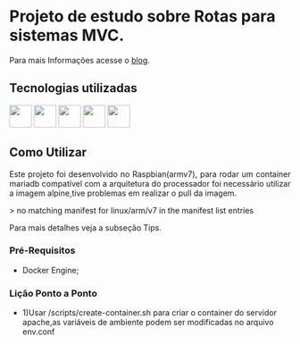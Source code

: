 # Projeto de estudo sobre Rotas para sistemas MVC.

Para mais Informações acesse o [blog](https://tobgabriel.github.io/).

## Tecnologias utilizadas
<img src="https://cdn.jsdelivr.net/gh/devicons/devicon/icons/raspberrypi/raspberrypi-original.svg" width="40" height="40"/>       <img src="https://cdn.jsdelivr.net/gh/devicons/devicon/icons/docker/docker-original-wordmark.svg" width="40" height="40"/>        <img src="https://cdn.jsdelivr.net/gh/devicons/devicon/icons/php/php-original.svg" width="40" height="40" />       <img src="https://cdn.jsdelivr.net/gh/devicons/devicon/icons/composer/composer-original.svg" width="40" height="40" />     <img src="https://cdn.jsdelivr.net/gh/devicons/devicon/icons/bash/bash-original.svg" width="40" height="40" />

## Como Utilizar
<p style='text-align:justify;'>Este projeto foi desenvolvido no Raspbian(armv7), para rodar um container mariadb compatível com a arquitetura do processador foi necessário utilizar a imagem alpine,tive problemas em realizar o pull da imagem.</p>
    > no matching manifest for linux/arm/v7 in the manifest list entries
<p style='text-align:justify;'>Para mais detalhes veja a subseção Tips.</p>

### Pré-Requisitos
* Docker Engine;

### Lição Ponto a Ponto
* 1)Usar /scripts/create-container.sh para criar o container do servidor apache,as variáveis de ambiente podem ser modificadas no arquivo env.conf